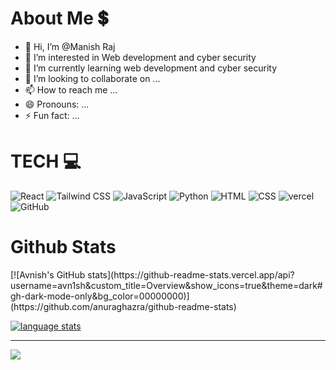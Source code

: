 <h1>About Me 💲</h1>

- 👋 Hi, I’m @Manish Raj
- 👀 I’m interested in Web development and cyber security 
- 🌱 I’m currently learning web development and cyber security 
- 💞️ I’m looking to collaborate on ...
- 📫 How to reach me ...
- 😄 Pronouns: ...
- ⚡ Fun fact: ...

<!---
Mani-x-sh/Mani-x-sh is a ✨ special ✨ repository because its `README.md` (this file) appears on your GitHub profile.
You can click the Preview link to take a look at your changes.
--->
<h1>TECH 💻</h1>

![React](https://img.shields.io/badge/React-212121.svg?style=for-the-badge&logo=React&logoColor=006eff&textColor=white)
![Tailwind CSS](https://img.shields.io/badge/Tailwind%20CSS-06B6D4.svg?style=for-the-badge&logo=Tailwind-CSS&logoColor=white&textColor=black)
![JavaScript](https://img.shields.io/badge/JavaScript-212121.svg?style=for-the-badge&logo=JavaScript&logoColor=#ffea00&textColor=white)
![Python](https://img.shields.io/badge/Python-3776AB.svg?style=for-the-badge&logo=Python&logoColor=white)
![HTML](https://img.shields.io/badge/HTML5-E34F26.svg?style=for-the-badge&logo=HTML5&logoColor=white)
![CSS](https://img.shields.io/badge/CSS3-1572B6.svg?style=for-the-badge&logo=CSS3&logoColor=white)
![vercel](https://img.shields.io/badge/Vercel-000000.svg?style=for-the-badge&logo=Vercel&logoColor=white)
![GitHub](https://img.shields.io/badge/GitHub-181717.svg?style=for-the-badge&logo=GitHub&logoColor=white)

<h1> Github Stats</h1>
[![Avnish's GitHub stats](https://github-readme-stats.vercel.app/api?username=avn1sh&custom_title=Overview&show_icons=true&theme=dark#gh-dark-mode-only&bg_color=00000000)](https://github.com/anuraghazra/github-readme-stats)

[![language stats](https://github-readme-stats.vercel.app/api/top-langs/?username=avn1sh&show_icons=true&theme=dark#gh-dark-mode-only&bg_color=00000000)](https://github.com/anuraghazra/github-readme-stats)
<hr>

[![](https://visitcount.itsvg.in/api?id=Avnish&label=Profile%20Views&color=9&icon=0&pretty=true)](https://visitcount.itsvg.in)
